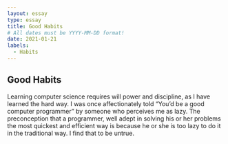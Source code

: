 ```yaml
---
layout: essay
type: essay
title: Good Habits
# All dates must be YYYY-MM-DD format!
date: 2021-01-21
labels:
  - Habits
---
```


## Good Habits

  Learning computer science requires will power and discipline, as I have learned the hard way. I was once affectionately told  “You’d be a good computer programmer” by someone who perceives me as lazy. The preconception that a programmer, well adept in solving his or her problems the most quickest and efficient way is because he or she is too lazy to do it in the traditional way. I find that to be untrue. 
